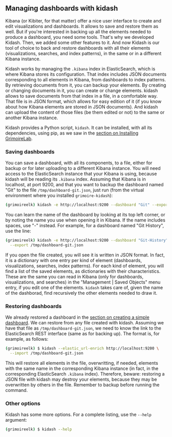 ## Managing dashboards with kidash

Kibana (or Kibiter, for that matter) offer a nice user interface to create and edit visualizations and dashboards. It allows to save and restore them as well. But if you're interested in backing up all the elements needed to produce a dashboard, you need some tools. That's why we developed Kidash. Then, we added some other features to it. And now Kidash is our tool of choice to back and restore dashboards with all their elements (visualizations, searches, and index patterns), in the same or in a different Kibana instance.

Kidash works by managing the `.kibana` index in ElasticSearch, which is where Kibana stores its configuration. That index includes JSON documents corresponding to all elements in Kibana, from dashboards to index patterns. By retrieving documents from it, you can backup your elements. By creating or changing documents in it, you can create or change elements. kidash allows to save documents from that index in a file, in a comfortable way. That file is in JSON format, which allows for easy edition of it (if you know about how Kibana elements are stored in JSON documents). And kidash can upload the content of those files (be them edited or not) to the same or another Kibana instance.

Kidash provides a Python script, `kidash`.
It can be installed, with all its dependencies, using pip,
as we saw in the [section on Installing GrimoireLab](../basics/install.html).

### Saving dashboards

You can save a dashboard, with all its components, to a file, either for backup or for later uploading to a different Kibana instance. You will need access to the ElasticSearch instance that your Kibana is using, because kidash will be reading its `.kibana` index. Assuming that Kibana is in localhost, at port 9200, and that you want to backup the dashboard named "Git" to the file `/tmp/dashboard-git.json`, just run (from the virtual environment where you installed `grimoire-kidash`):


```bash
(grimoireelk) kidash -e http://localhost:9200 --dashboard "Git" --export /tmp/dashboard-git.json
``` 

You can learn the name of the dashboard by looking at its top left corner, or by noting the name you use when opening it in Kibana. If the name includes spaces, use "-" instead. For example, for a dashboard named "Git History", use the line:

```bash
(grimoireelk) kidash -e http://localhost:9200 --dashboard "Git-History" \
  --export /tmp/dashboard-git.json
``` 

If you open the file created,
you will see it is written in JSON format.
In fact, it is a dictionary with one entry per kind of element
(dashboards, visualizations, searches, index patterns).
For each kind of element, you will find a list of the saved elements,
as dictionaries with their characteristics.
These are the same you can read in Kibana (only for dashboards, visualizations, and searches)
in the "Management | Saved Objects" menu entry, if you edit one of the elements.
`kidash` takes care of, given the name of the dashborad,
find recursively the other elements needed to draw it.

### Restoring dashboards

We already restored a dashboard in the
[section on creating a simple dashboard](simple.html#uploading).
We can restore from any file created with kidash. Assuming we have that file as `/tmp/dashboard-git.json`, we need to know the link to the ElasticSearch REST interface (same as for backing up). The format is, for example, as follows:

```bash
(grimoireelk) $ kidash --elastic_url-enrich http://localhost:9200 \
  --import /tmp/dashboard-git.json
```

This will restore all elements in the file, overwritting, if needed, elements with the same name in the corresponding Kibana instance (in fact, in the corresponding ElasticSearch `.kibana` index). Therefore, beware: restoring a JSON file with kidash may destroy your elements, because they may be overwritten by others in the file. Remember to backup before running the command.

### Other options

Kidash has some more options. For a complete listing, use the `--help` argument:

```bash
(grimoireelk) $ kidash --help
```
